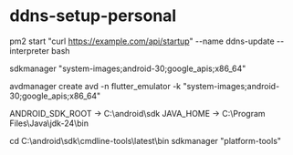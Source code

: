 # ddns-setup-personal


pm2 start "curl https://example.com/api/startup" --name ddns-update --interpreter bash


sdkmanager "system-images;android-30;google_apis;x86_64"

avdmanager create avd -n flutter_emulator -k "system-images;android-30;google_apis;x86_64"

ANDROID_SDK_ROOT  -> C:\android\sdk
JAVA_HOME -> C:\Program Files\Java\jdk-24\bin

cd C:\android\sdk\cmdline-tools\latest\bin
sdkmanager "platform-tools"

